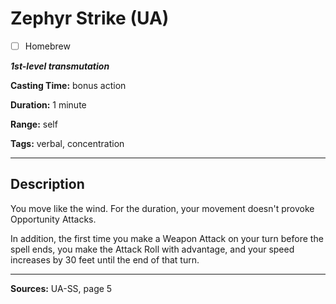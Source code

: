 # Zephyr Strike (UA)

- [ ] Homebrew

***1st-level transmutation***

**Casting Time:** bonus action

**Duration:** 1 minute

**Range:** self

**Tags:** verbal, concentration

---

## Description
You move like the wind.
For the duration, your movement doesn't provoke Opportunity Attacks.

In addition, the first time you make a Weapon Attack on your turn before the spell ends, you make the Attack Roll with advantage, and your speed increases by 30 feet until the end of that turn.

---

**Sources:** UA-SS, page 5

